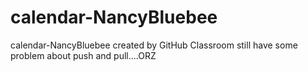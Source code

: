 # calendar-NancyBluebee
calendar-NancyBluebee created by GitHub Classroom
still have some problem about push and pull....ORZ
